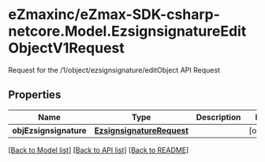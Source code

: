 # eZmaxinc/eZmax-SDK-csharp-netcore.Model.EzsignsignatureEditObjectV1Request
Request for the /1/object/ezsignsignature/editObject API Request
## Properties

Name | Type | Description | Notes
------------ | ------------- | ------------- | -------------
**objEzsignsignature** | [**EzsignsignatureRequest**](EzsignsignatureRequest.md) |  | [optional] 

[[Back to Model list]](../README.md#documentation-for-models) [[Back to API list]](../README.md#documentation-for-api-endpoints) [[Back to README]](../README.md)

